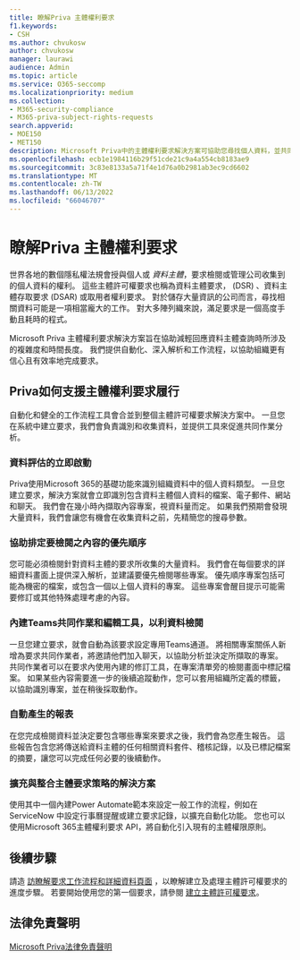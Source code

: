 ```yaml
---
title: 瞭解Priva 主體權利要求
f1.keywords:
- CSH
ms.author: chvukosw
author: chvukosw
manager: laurawi
audience: Admin
ms.topic: article
ms.service: O365-seccomp
ms.localizationpriority: medium
ms.collection:
- M365-security-compliance
- M365-priva-subject-rights-requests
search.appverid:
- MOE150
- MET150
description: Microsoft Priva中的主體權利要求解決方案可協助您尋找個人資料，並共同檢閱內容和建立報表。
ms.openlocfilehash: ecb1e1984116b29f51cde21c9a4a554cb8183ae9
ms.sourcegitcommit: 3c83e8133a5a71f4e1d76a0b2981ab3ec9cd6602
ms.translationtype: MT
ms.contentlocale: zh-TW
ms.lasthandoff: 06/13/2022
ms.locfileid: "66046707"
---
```

# <a name="learn-about-priva-subject-rights-requests"></a>瞭解Priva 主體權利要求

世界各地的數個隱私權法規會授與個人或 *資料主體*，要求檢閱或管理公司收集到的個人資料的權利。 這些主體許可權要求也稱為資料主體要求， (DSR) 、資料主體存取要求 (DSAR) 或取用者權利要求。 對於儲存大量資訊的公司而言，尋找相關資料可能是一項相當龐大的工作。 對大多陣列織來說，滿足要求是一個高度手動且耗時的程式。

Microsoft Priva 主體權利要求解決方案旨在協助減輕回應資料主體查詢時所涉及的複雜度和時間長度。 我們提供自動化、深入解析和工作流程，以協助組織更有信心且有效率地完成要求。

## <a name="how-priva-supports-subject-rights-request-fulfillment"></a>Priva如何支援主體權利要求履行

自動化和健全的工作流程工具會合並到整個主體許可權要求解決方案中。 一旦您在系統中建立要求，我們會負責識別和收集資料，並提供工具來促進共同作業分析。

### <a name="immediate-kickoff-of-data-evaluation"></a>資料評估的立即啟動

Priva使用Microsoft 365的基礎功能來識別組織資料中的個人資料類型。 一旦您建立要求，解決方案就會立即識別包含資料主體個人資料的檔案、電子郵件、網站和聊天。 我們會在幾小時內擷取內容專案，視資料量而定。 如果我們預期會發現大量資料，我們會讓您有機會在收集資料之前，先精簡您的搜尋參數。

### <a name="help-in-prioritizing-content-to-review"></a>協助排定要檢閱之內容的優先順序

您可能必須檢閱針對資料主體的要求所收集的大量資料。 我們會在每個要求的詳細資料畫面上提供深入解析，並建議要優先檢閱哪些專案。 優先順序專案包括可能為機密的檔案，或包含一個以上個人資料的專案。 這些專案會醒目提示可能需要修訂或其他特殊處理考慮的內容。

### <a name="built-in-teams-collaboration-and-editing-tools-to-facilitate-data-review"></a>內建Teams共同作業和編輯工具，以利資料檢閱

一旦您建立要求，就會自動為該要求設定專用Teams通道。 將相關專案關係人新增為要求共同作業者，將邀請他們加入聊天，以協助分析並決定所擷取的專案。 共同作業者可以在要求內使用內建的修訂工具，在專案清單旁的檢閱畫面中標記檔案。 如果某些內容需要進一步的後續追蹤動作，您可以套用組織所定義的標籤，以協助識別專案，並在稍後採取動作。

### <a name="automatically-generated-reports"></a>自動產生的報表

在您完成檢閱資料並決定要包含哪些專案來要求之後，我們會為您產生報告。 這些報告包含您將傳送給資料主體的任何相關資料套件、稽核記錄，以及已標記檔案的摘要，讓您可以完成任何必要的後續動作。

### <a name="solutions-that-extend-and-integrate-with-your-subject-request-strategy"></a>擴充與整合主體要求策略的解決方案

使用其中一個內建Power Automate範本來設定一般工作的流程，例如在 ServiceNow 中設定行事曆提醒或建立要求記錄，以擴充自動化功能。 您也可以使用Microsoft 365主體權利要求 API，將自動化引入現有的主體權限原則。

## <a name="next-steps"></a>後續步驟

請造 [訪瞭解要求工作流程和詳細資料頁面](subject-rights-requests-workflow.md) ，以瞭解建立及處理主體許可權要求的進度步驟。 若要開始使用您的第一個要求，請參閱 [建立主體許可權要求](subject-rights-requests-create.md)。

## <a name="legal-disclaimer"></a>法律免責聲明

[Microsoft Priva法律免責聲明](priva-disclaimer.md)
